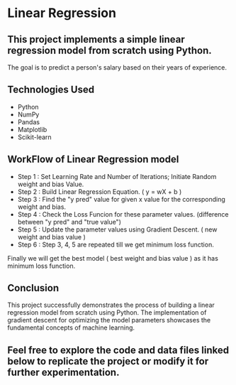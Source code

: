 
# Linear Regression

## This project implements a simple linear regression model from scratch using Python. 
The goal is to predict a person's salary based on their years of experience.

## Technologies Used

- Python
- NumPy
- Pandas
- Matplotlib
- Scikit-learn

## WorkFlow of Linear Regression model

- Step 1 : Set Learning Rate and Number of Iterations; Initiate Random weight and bias Value.
- Step 2 : Build Linear Regression Equation. ( y = wX + b )
- Step 3 : Find the "y pred" value for given x value for the corresponding weight and bias.
- Step 4 : Check the Loss Funcion for these parameter values. (difference between "y pred" and "true value")
- Step 5 : Update the parameter values using Gradient Descent. ( new weight and bias value )
- Step 6 : Step 3, 4, 5 are repeated till we get minimum loss function.

Finally we will get the best model ( best weight and bias value ) as it has minimum loss function.

## Conclusion

This project successfully demonstrates the process of building a linear regression model from scratch using Python. 
The implementation of gradient descent for optimizing the model parameters showcases the fundamental concepts of machine learning.

## Feel free to explore the code and data files linked below to replicate the project or modify it for further experimentation.
